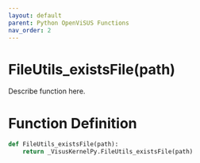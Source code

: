 ```yaml
---
layout: default
parent: Python OpenViSUS Functions
nav_order: 2
---
```


# FileUtils_existsFile(path)

Describe function here.

# Function Definition

```python
def FileUtils_existsFile(path):
    return _VisusKernelPy.FileUtils_existsFile(path)

```